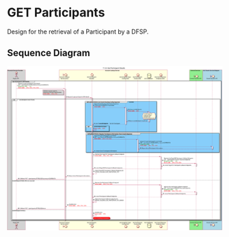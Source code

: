 # GET Participants

Design for the retrieval of a Participant by a DFSP.

## Sequence Diagram

![seq-acct-lookup-get-participants-7.1.0.svg](./assets/diagrams/sequence/seq-acct-lookup-get-participants-7.1.0.svg)
